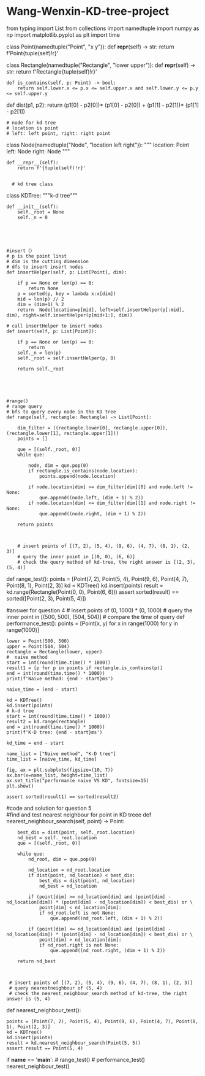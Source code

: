 # Wang-Wenxin-KD-tree-project
from typing import List
from collections import namedtuple
import numpy as np
import matplotlib.pyplot as plt
import time


class Point(namedtuple("Point", "x y")):
    def __repr__(self) -> str:
        return f'Point{tuple(self)!r}'


class Rectangle(namedtuple("Rectangle", "lower upper")):
    def __repr__(self) -> str:
        return f'Rectangle{tuple(self)!r}'

    def is_contains(self, p: Point) -> bool:
        return self.lower.x <= p.x <= self.upper.x and self.lower.y <= p.y <= self.upper.y

def dist(p1, p2):
    return (p1[0] - p2[0])* (p1[0] - p2[0]) + (p1[1] - p2[1])* (p1[1] - p2[1])

    # node for kd tree
    # location is point
    # left: left point, right: right point
class Node(namedtuple("Node", "location left right")):
    """
    location: Point
    left: Node
    right: Node
    """

    def __repr__(self):
        return f'{tuple(self)!r}'


      # kd tree class
class KDTree:
    """k-d tree"""

    def __init__(self):
        self._root = None
        self._n = 0

    
    
    
  
    #insert（）
    # p is the point linst
    # dim is the cutting dimension
    # dfs to insert insert nodes
    def insertHelper(self, p: List[Point], dim):

        if p == None or len(p) == 0:
            return None
        p = sorted(p, key = lambda x:x[dim])
        mid = len(p) // 2
        dim = (dim+1) % 2
        return  Node(location=p[mid], left=self.insertHelper(p[:mid], dim), right=self.insertHelper(p[mid+1:], dim))
    
    # call insertHelper to insert nodes
    def insert(self, p: List[Point]):
        
        if p == None or len(p) == 0:
            return
        self._n = len(p)
        self._root = self.insertHelper(p, 0)

        return self._root

    
    
    
    
    #range()
    # range query
    # bfs to query every node in the KD tree
    def range(self, rectangle: Rectangle) -> List[Point]:
        
        dim_filter = ((rectangle.lower[0], rectangle.upper[0]), (rectangle.lower[1], rectangle.upper[1]))
        points = []

        que = [(self._root, 0)]
        while que:

            node, dim = que.pop(0)
            if rectangle.is_contains(node.location):
                points.append(node.location)
            
            if node.location[dim] >= dim_filter[dim][0] and node.left != None:
                que.append((node.left, (dim + 1) % 2))
            if node.location[dim] <= dim_filter[dim][1] and node.right != None:
                que.append((node.right, (dim + 1) % 2))
        
        return points
    
    

        # insert points of [(7, 2), (5, 4), (9, 6), (4, 7), (8, 1), (2, 3)]
        # query the inner point in [(0, 0), (6, 6)]
        # check the query method of kd-tree, the right answer is [(2, 3), (5, 4)]
def range_test():
    points = [Point(7, 2), Point(5, 4), Point(9, 6), Point(4, 7), Point(8, 1), Point(2, 3)]
    kd = KDTree()
    kd.insert(points)
    result = kd.range(Rectangle(Point(0, 0), Point(6, 6)))
    assert sorted(result) == sorted([Point(2, 3), Point(5, 4)])
    
    
    
    
    

#answer for question 4
    # insert points of (0, 1000) * (0, 1000)
    # query the inner point in [(500, 500), (504, 504)]
    # compare the time of query
def performance_test():
    points = [Point(x, y) for x in range(1000) for y in range(1000)]

    lower = Point(500, 500)
    upper = Point(504, 504)
    rectangle = Rectangle(lower, upper)
    #  naive method
    start = int(round(time.time() * 1000))
    result1 = [p for p in points if rectangle.is_contains(p)]
    end = int(round(time.time() * 1000))
    print(f'Naive method: {end - start}ms')

    naive_time = (end - start)

    kd = KDTree()
    kd.insert(points)
    # k-d tree
    start = int(round(time.time() * 1000))
    result2 = kd.range(rectangle)
    end = int(round(time.time() * 1000))
    print(f'K-D tree: {end - start}ms')

    kd_time = end - start

    name_list = ["Naive method", "K-D tree"]
    time_list = [naive_time, kd_time]
    
    fig, ax = plt.subplots(figsize=(10, 7))
    ax.bar(x=name_list, height=time_list)
    ax.set_title("performance naive VS KD", fontsize=15)
    plt.show()

    assert sorted(result1) == sorted(result2)
    
    
    
    


#code and solution for question 5   
#find and test nearest neighbour for point in KD treee
    def nearest_neighbour_search(self, point) -> Point:
    
        best_dis = dist(point, self._root.location)
        nd_best = self._root.location
        que = [(self._root, 0)]

        while que:
            nd_root, dim = que.pop(0)

            nd_location = nd_root.location
            if dist(point, nd_location) < best_dis:
                best_dis = dist(point, nd_location)
                nd_best = nd_location

            if (point[dim] >= nd_location[dim] and (point[dim] - nd_location[dim]) * (point[dim] - nd_location[dim]) < best_dis) or \
                point[dim] < nd_location[dim]:
                if nd_root.left is not None:
                    que.append((nd_root.left, (dim + 1) % 2))

            if (point[dim] <= nd_location[dim] and (point[dim] - nd_location[dim]) * (point[dim] - nd_location[dim]) < best_dis) or \
                point[dim] > nd_location[dim]:
                if nd_root.right is not None:
                    que.append((nd_root.right, (dim + 1) % 2))

        return nd_best



     # insert points of [(7, 2), (5, 4), (9, 6), (4, 7), (8, 1), (2, 3)]
     # query nearestneighbour of (5, 4)
     # check the nearest_neighbour_search method of kd-tree, the right answer is (5, 4)
def nearest_neighbour_test():

    points = [Point(7, 2), Point(5, 4), Point(9, 6), Point(4, 7), Point(8, 1), Point(2, 3)]
    kd = KDTree()
    kd.insert(points)
    result = kd.nearest_neighbour_search(Point(5, 5))
    assert result == Point(5, 4)


if __name__ == '__main__':
      # range_test()
      # performance_test()
    nearest_neighbour_test()


